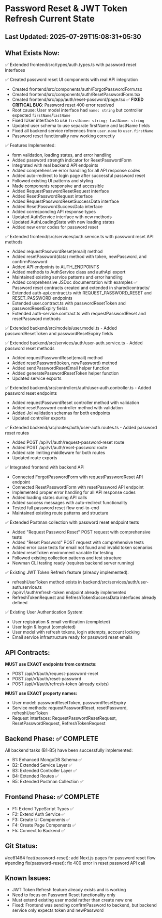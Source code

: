 # Password Reset & JWT Token Refresh Current State

## Last Updated: 2025-07-29T15:08:31+05:30

## What Exists Now:
<!-- AI updates this after each task -->
✅ Extended frontend/src/types/auth.types.ts with password reset interfaces

✅ Created password reset UI components with real API integration
- Created frontend/src/components/auth/ForgotPasswordForm.tsx
- Created frontend/src/components/auth/ResetPasswordForm.tsx
- Created frontend/src/app/auth/reset-password/page.tsx
✅ **FIXED CRITICAL BUG**: Password reset 400 error resolved
- Root cause: User model interface had `name: string` but controller expected `firstName`/`lastName`
- Fixed IUser interface to use `firstName: string; lastName: string`
- Updated user schema to use separate firstName and lastName fields
- Fixed all backend service references from `user.name` to `user.firstName`
- Password reset functionality now working correctly

✅ Features Implemented: 
- form validation, loading states, and error handling
- Added password strength indicator for ResetPasswordForm
- Integrated with real backend API endpoints
- Added comprehensive error handling for all API response codes
- Added auto-redirect to login page after successful password reset
- Followed existing UI patterns and styling
- Made components responsive and accessible
- Added RequestPasswordResetRequest interface
- Added ResetPasswordRequest interface
- Added RequestPasswordResetSuccessData interface
- Added ResetPasswordSuccessData interface
- Added corresponding API response types
- Updated AuthService interface with new methods
- Updated AuthLoadingState with new loading states
- Added new error codes for password reset

✅ Extended frontend/src/services/auth.service.ts with password reset API methods
- Added requestPasswordReset(email) method
- Added resetPassword(data) method with token, newPassword, and confirmPassword
- Added API endpoints to AUTH_ENDPOINTS
- Added methods to AuthService class and authApi export
- Maintained existing service patterns and error handling
- Added comprehensive JSDoc documentation with examples
✅ Password reset contracts created and extended in shared/contracts/
- Extended auth-api.contract.ts with REQUEST_PASSWORD_RESET and RESET_PASSWORD endpoints
- Extended user.contract.ts with passwordResetToken and passwordResetExpiry fields
- Extended auth-service.contract.ts with requestPasswordReset and resetPassword methods

✅ Extended backend/src/models/user.model.ts - Added passwordResetToken and passwordResetExpiry fields

✅ Extended backend/src/services/auth/user-auth.service.ts - Added password reset methods
- Added requestPasswordReset(email) method
- Added resetPassword(token, newPassword) method
- Added sendPasswordResetEmail helper function
- Added generatePasswordResetToken helper function
- Updated service exports

✅ Extended backend/src/controllers/auth/user-auth.controller.ts - Added password reset endpoints
- Added requestPasswordReset controller method with validation
- Added resetPassword controller method with validation
- Added Joi validation schemas for both endpoints
- Updated controller exports

✅ Extended backend/src/routes/auth/user-auth.routes.ts - Added password reset routes
- Added POST /api/v1/auth/request-password-reset route
- Added POST /api/v1/auth/reset-password route
- Added rate limiting middleware for both routes
- Updated route exports

✅ Integrated frontend with backend API
- Connected ForgotPasswordForm with requestPasswordReset API endpoint
- Connected ResetPasswordForm with resetPassword API endpoint
- Implemented proper error handling for all API response codes
- Added loading states during API calls
- Added success messages with auto-redirect functionality
- Tested full password reset flow end-to-end
- Maintained existing route patterns and structure

✅ Extended Postman collection with password reset endpoint tests
- Added "Request Password Reset" POST request with comprehensive tests
- Added "Reset Password" POST request with comprehensive tests
- Added error case tests for email not found and invalid token scenarios
- Added resetToken environment variable for testing
- Followed existing collection patterns and test structure
- Newman CLI testing ready (requires backend server running)

✅ Existing JWT Token Refresh feature (already implemented):
- refreshUserToken method exists in backend/src/services/auth/user-auth.service.ts
- /api/v1/auth/refresh-token endpoint already implemented
- RefreshTokenRequest and RefreshTokenSuccessData interfaces already defined

✅ Existing User Authentication System:
- User registration & email verification (completed)
- User login & logout (completed)
- User model with refresh tokens, login attempts, account locking
- Email service infrastructure ready for password reset emails

## API Contracts:
<!-- Copy from API-CONTRACT.md once created -->
**MUST use EXACT endpoints from contracts:**
- POST /api/v1/auth/request-password-reset
- POST /api/v1/auth/reset-password  
- POST /api/v1/auth/refresh-token (already exists)

**MUST use EXACT property names:**
- User model: passwordResetToken, passwordResetExpiry
- Service methods: requestPasswordReset, resetPassword, refreshUserToken
- Request interfaces: RequestPasswordResetRequest, ResetPasswordRequest, RefreshTokenRequest

## Backend Phase: ✅ COMPLETE
All backend tasks (B1-B5) have been successfully implemented:
- B1: Enhanced MongoDB Schema ✅
- B2: Extended Service Layer ✅ 
- B3: Extended Controller Layer ✅
- B4: Extended Routes ✅
- B5: Extended Postman Collection ✅

## Frontend Phase: ✅ COMPLETE
- F1: Extend TypeScript Types ✅
- F2: Extend Auth Service ✅
- F3: Create UI Components ✅
- F4: Create Page Components ✅
- F5: Connect to Backend ✅

## Git Status:
<!-- Last commit hash and message -->
#ce81464 feat(password-reset): add Next.js pages for password reset flow
#pending fix(password-reset): fix 400 error in reset password API call

## Known Issues:
<!-- Any problems discovered -->
- JWT Token Refresh feature already exists and is working
- Need to focus on Password Reset functionality only
- Must extend existing user model rather than create new one
- Fixed: Frontend was sending confirmPassword to backend, but backend service only expects token and newPassword

